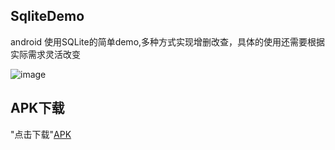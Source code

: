 ## SqliteDemo
android 使用SQLite的简单demo,多种方式实现增删改查，具体的使用还需要根据实际需求灵活改变

![image](https://github.com/FollowExcellence/RecyclerView_Gallery/blob/master/GIF.gif)

## APK下载
"点击下载"[APK](https://github.com/FollowExcellence/RecyclerView_Gallery/raw/master/app-debug.apk) 
